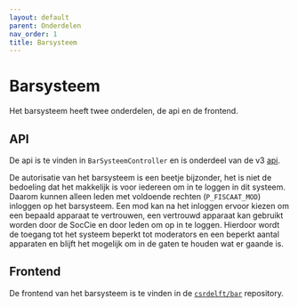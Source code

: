 ```yaml
---
layout: default
parent: Onderdelen
nav_order: 1
title: Barsysteem
---
```


# Barsysteem

Het barsysteem heeft twee onderdelen, de api en de frontend.

## API

De api is te vinden in `BarSysteemController` en is onderdeel van de v3 [api](../backend/api.md).

De autorisatie van het barsysteem is een beetje bijzonder, het is niet de bedoeling dat het makkelijk is voor iedereen om in te loggen in dit systeem. Daarom kunnen alleen leden met voldoende rechten (`P_FISCAAT_MOD`) inloggen op het barsysteem. Een mod kan na het inloggen ervoor kiezen om een bepaald apparaat te vertrouwen, een vertrouwd apparaat kan gebruikt worden door de SocCie en door leden om op in te loggen. Hierdoor wordt de toegang tot het systeem beperkt tot moderators en een beperkt aantal apparaten en blijft het mogelijk om in de gaten te houden wat er gaande is.

## Frontend

De frontend van het barsysteem is te vinden in de [`csrdelft/bar`](https://github.com/csrdelft/bar) repository.
